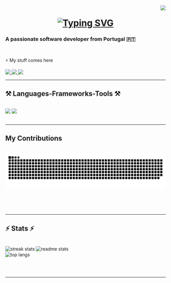 <img align="right" src="https://visitor-badge.laobi.icu/badge?page_id=henriqueeapsilva.henriqueeapsilva" />

<h1 align="center">
    <a href="https://git.io/typing-svg"><img src="https://readme-typing-svg.herokuapp.com?font=THEBOLDFONT&weight=500&size=22&duration=3500&pause=955&color=2A629A&center=true&vCenter=true&random=false&width=435&lines=Hi+There+👋;I'm+Henrique+Silva" alt="Typing SVG" /></a>
</h1>

<h3 align="left">A passionate software developer from Portugal 🇵🇹</h3>

<br/>

<div align="left">
 
⚡ My stuff comes here

 </div>
 
<div align="left"> 
  <a href="mailto:hjapsilva@gmail.com">
    <img src="https://img.shields.io/badge/Gmail-333333?style=for-the-badge&logo=gmail&logoColor=red" />
  </a>
  <a href="https://linkedin.com/in/henriqueapsilva" target="_blank">
    <img src="https://img.shields.io/badge/LinkedIn-0077B5?style=for-the-badge&logo=linkedin&logoColor=white" target="_blank" />
  </a>
  <a href="https://www.instagram.com/henriqueeapsilva" target="_blank">
    <img src="https://img.shields.io/badge/Instagram-E1306C?style=for-the-badge&logo=Instagram&logoColor=white" target="_blank" />
  </a>
<!-- portfolio 
    <a href="https://linkedin.com/in/henriqueeapsilva" target="_blank">
    <img src="https://img.shields.io/badge/LinkedIn-0077B5?style=for-the-badge&logo=linkedin&logoColor=white" target="_blank" />
-->
  
</div>

 <hr/>
 
<h2 align="left">⚒️ Languages-Frameworks-Tools ⚒️</h2>
<br/>
<div align="left">
    <img src="https://skillicons.dev/icons?i=cpp,react,html,css,vscode,github,figma,git,docker,vim,clion,electron,redux" />
    <img src="https://skillicons.dev/icons?i=nodejs,py,javascript,typescript,mysql,js,c,java,vite,vue,bash,postgres,threejs" /><br>
</div>

<br/>
<hr/>

<div align="left">
  <h2>My Contributions</h2>
  <br>
  <img alt="snake eating my contributions" src="https://raw.githubusercontent.com/henriqueeapsilva/henriqueeapsilva/output/github-contribution-grid-snake.svg" />
  
  <br/><br/><br/>
</div>

<hr/>

<h2 align="left">⚡ Stats ⚡</h2>
<br>
<div align=left>
  <img width=390 src="https://github-readme-streak-stats.vercel.app/?user=henriqueeapsilva&count_private=true&theme=react&border_radius=10" alt="streak stats"/>
  <img width=390 src="https://github-readme-stats.vercel.app/api?username=henriqueeapsilva&show_icons=true&theme=react&rank_icon=github&border_radius=10" alt="readme stats" />
  <br/>
  <img width=325 align="center" src="https://github-readme-stats.vercel.app/api/top-langs/?username=henriqueeapsilva&hide=HTML&langs_count=8&layout=compact&theme=react&border_radius=10&size_weight=0.5&count_weight=0.5&exclude_repo=github-readme-stats" alt="top langs" />
</div>

<br/><br/>
<hr/>
<br/>

